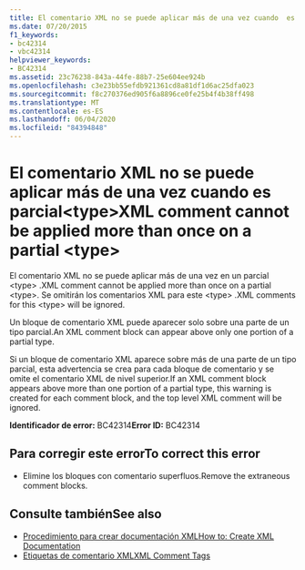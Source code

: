 ```yaml
---
title: El comentario XML no se puede aplicar más de una vez cuando  es parcial<type>
ms.date: 07/20/2015
f1_keywords:
- bc42314
- vbc42314
helpviewer_keywords:
- BC42314
ms.assetid: 23c76238-843a-44fe-88b7-25e604ee924b
ms.openlocfilehash: c3e23bb55efdb921361cd8a81df1d6ac25dfa023
ms.sourcegitcommit: f8c270376ed905f6a8896ce0fe25b4f4b38ff498
ms.translationtype: MT
ms.contentlocale: es-ES
ms.lasthandoff: 06/04/2020
ms.locfileid: "84394848"
---
```

# <a name="xml-comment-cannot-be-applied-more-than-once-on-a-partial-type"></a><span data-ttu-id="8cfee-102">El comentario XML no se puede aplicar más de una vez cuando  es parcial\<type></span><span class="sxs-lookup"><span data-stu-id="8cfee-102">XML comment cannot be applied more than once on a partial \<type></span></span>
<span data-ttu-id="8cfee-103">El comentario XML no se puede aplicar más de una vez en un parcial \<type> .</span><span class="sxs-lookup"><span data-stu-id="8cfee-103">XML comment cannot be applied more than once on a partial \<type>.</span></span> <span data-ttu-id="8cfee-104">Se omitirán los comentarios XML para este \<type> .</span><span class="sxs-lookup"><span data-stu-id="8cfee-104">XML comments for this \<type> will be ignored.</span></span>  
  
 <span data-ttu-id="8cfee-105">Un bloque de comentario XML puede aparecer solo sobre una parte de un tipo parcial.</span><span class="sxs-lookup"><span data-stu-id="8cfee-105">An XML comment block can appear above only one portion of a partial type.</span></span>  
  
 <span data-ttu-id="8cfee-106">Si un bloque de comentario XML aparece sobre más de una parte de un tipo parcial, esta advertencia se crea para cada bloque de comentario y se omite el comentario XML de nivel superior.</span><span class="sxs-lookup"><span data-stu-id="8cfee-106">If an XML comment block appears above more than one portion of a partial type, this warning is created for each comment block, and the top level XML comment will be ignored.</span></span>  
  
 <span data-ttu-id="8cfee-107">**Identificador de error:** BC42314</span><span class="sxs-lookup"><span data-stu-id="8cfee-107">**Error ID:** BC42314</span></span>  
  
## <a name="to-correct-this-error"></a><span data-ttu-id="8cfee-108">Para corregir este error</span><span class="sxs-lookup"><span data-stu-id="8cfee-108">To correct this error</span></span>  
  
- <span data-ttu-id="8cfee-109">Elimine los bloques con comentario superfluos.</span><span class="sxs-lookup"><span data-stu-id="8cfee-109">Remove the extraneous comment blocks.</span></span>  
  
## <a name="see-also"></a><span data-ttu-id="8cfee-110">Consulte también</span><span class="sxs-lookup"><span data-stu-id="8cfee-110">See also</span></span>

- [<span data-ttu-id="8cfee-111">Procedimiento para crear documentación XML</span><span class="sxs-lookup"><span data-stu-id="8cfee-111">How to: Create XML Documentation</span></span>](../programming-guide/program-structure/how-to-create-xml-documentation.md)
- [<span data-ttu-id="8cfee-112">Etiquetas de comentario XML</span><span class="sxs-lookup"><span data-stu-id="8cfee-112">XML Comment Tags</span></span>](../language-reference/xmldoc/index.md)
